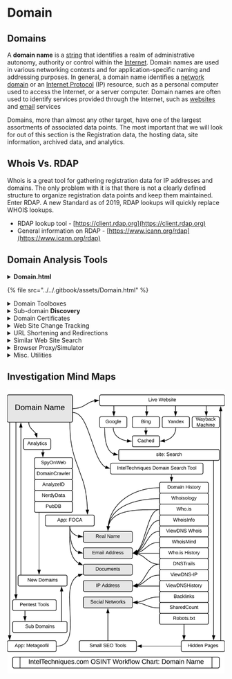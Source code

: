 # Domain

## Domains

A **domain name** is a [string](https://en.wikipedia.org/wiki/String\_\(computer\_science\)) that identifies a realm of administrative autonomy, authority or control within the [Internet](https://en.wikipedia.org/wiki/Internet). Domain names are used in various networking contexts and for application-specific naming and addressing purposes. In general, a domain name identifies a [network domain](https://en.wikipedia.org/wiki/Network\_domain) or an [Internet Protocol](https://en.wikipedia.org/wiki/Internet\_Protocol) (IP) resource, such as a personal computer used to access the Internet, or a server computer. Domain names are often used to identify services provided through the Internet, such as [websites](https://en.wikipedia.org/wiki/Website) and [email](https://en.wikipedia.org/wiki/Email) services

Domains, more than almost any other target, have one of the largest assortments of associated data points. The most important that we will look for out of this section is the Registration data, the hosting data, site information, archived data, and analytics.

## **Whois Vs. RDAP**

Whois is a great tool for gathering registration data for IP addresses and domains. The only problem with it is that there is not a clearly defined structure to organize registration data points and keep them maintained. Enter RDAP. A new Standard as of 2019, RDAP lookups will quickly replace WHOIS lookups.&#x20;

* RDAP lookup tool - [https://client.rdap.org](https://client.rdap.org)
* General information on RDAP - [https://www.icann.org/rdap](https://www.icann.org/rdap)

## Domain Analysis Tools

<details>

<summary><strong>Domain.html</strong></summary>

Domain.html is a tool that allows us to research multiple data points associated with a domain that might be handy during an investigation.

* Registration Data - This tool will check the domain for whois based registration data against multiple sources to get the most up to date data.
* Hosting Data - This is the information that shows which provider is physically hosting the domain. Be sure to look for indicators if the target domain is hosted by a hosting provider, or self hosted by your target.
* Exposed Data - Any information that may be exposed to the public. (Other sources are better)
* Archive Data  - When researching a domain, sometimes you can find older cached or saved versions of the website that may yield valuable information. These include Google Cache, Archive.is, and the WayBack Machine.
* Analytics data - This is a grab bag of handy searches, ranging from general site details and analytics, to similar sites on the web, or checks for backlinks to from other sites.
* Threat Data - Discussed under the Blue - Threat Data section
* Shortened URL metadata.

</details>

{% file src="../../.gitbook/assets/Domain.html" %}

<details>

<summary>Domain Toolboxes</summary>



These next few tools are collections of utilities focused around domains. Some can be used for research on other network artifacts like IP addresses and email records, but DNS records and domain related metadata is really where they shine.

* [ViewDNS](https://viewdns.info/) - Huge toolbox with various utilities for enumerating information about a domain.
* [DNSDumpster](https://dnsdumpster.com/) - Free domain research tool that can discover hosts related to a domain.&#x20;
* [MXToolbox ](https://mxtoolbox.com/)-  Checks MX information for the given domain
* [W3DT](https://w3dt.net) - W3dt.Net is an online network troubleshooting site dedicated to providing relevant real-time data regarding networks, websites and other technical resources.
* [DNSLytics](https://dnslytics.com/) - Find out everything about a domain name, IP address or provider. Discover relations between them and see historical data. Use it for your digital investigation, fraud prevention or brand protection.
* [HostSpider](https://github.com/h3x0crypt/HostSpider) - Command line tool that gathers tons of information about a domain including DNS records, subdomains, WHOIS, Cloudflare IP, and more!

</details>

<details>

<summary>Sub-domain <strong>Discovery</strong></summary>

There are tons of highly effective tools for subdomain enumeration and brute forcing, but they can be quite noisy. During the Passive Recon phase of a penetration test, we can start with any subdomains recorded by other sources to plan out our attack/test.

* [https://omnisint.io/](https://omnisint.io/) - Project Crobat: Rapid7's DNS Database easily searchable via a lightening fast API, with domains available in milliseconds.
* [Spyse Sub-domain finder](https://spyse.com/tools/subdomain-finder)
* [Pentest Tool's Sub-domain Finder](https://pentest-tools.com/information-gathering/find-subdomains-of-domain)
* [censys-subdomain-finder](https://github.com/christophetd/censys-subdomain-finder) - This is a tool to enumerate subdomains using the Certificate Transparency logs stored by [Censys](https://censys.io).
* [ctfr](https://github.com/UnaPibaGeek/ctfr) - Abusing Certificate Transparency logs for getting HTTPS websites subdomains.
* [Sublist3r](https://github.com/aboul3la/Sublist3r) - Sublist3r is a python tool designed to enumerate subdomains of websites using OSINT. It helps penetration testers and bug hunters collect and gather subdomains for the domain they are targeting. Sublist3r enumerates subdomains using many search engines such as Google, Yahoo, Bing, Baidu and Ask. Sublist3r also enumerates subdomains using Netcraft, Virustotal, ThreatCrowd, DNSdumpster and ReverseDNS.
  * [https://tryhackme.com/room/rpsublist3r](https://tryhackme.com/room/rpsublist3r)
* [puredns](https://github.com/d3mondev/puredns) - Puredns is a fast domain resolver and subdomain bruteforcing tool that can accurately filter out wildcard subdomains and DNS poisoned entries.

</details>

<details>

<summary>Domain Certificates</summary>

Domain Certificates are an interesting and useful item to research when mapping out a target domain. Beyond the various attacks that can be performed by exploiting these certificates, looking up the domain certificates can lead to discovery of hosts, sub-domains, and related targets that were previously undiscovered.

* [Crt.sh](https://crt.sh) - Enter an Identity (Domain Name, Organization Name, etc), a Certificate Fingerprint (SHA-1 or SHA-256) or a crt.sh ID to return detailed domain and certificate information.
* [CTSearch](https://ui.ctsearch.entrust.com/ui/ctsearchui) - Certificate Transparency Search Tool
* [tls.bufferover.run](https://tls.bufferover.run/) - Quickly find certificates in IPv4 space
* [CertSpotter](https://sslmate.com/certspotter/) - Monitors your domains for expiring, unauthorized, and invalid SSL certificates
* [SynapsInt](https://synapsint.com/) - The unified OSINT research tool
* [Censys - Certificates](https://search.censys.io/certificates) - Certificates Search
* [PassiveTotal](https://www.riskiq.com/products/passivetotal/) - Security intelligence that scales security operations and response
* [Google Transparency Report](https://transparencyreport.google.com/https/certificates) - A tool used to look up all of a domain’s certificates that are present in [active public Certificate Transparency logs](https://www.certificate-transparency.org/known-logs)
* [https://sslmate.com/labs/ct\_policy\_analyzer/](https://sslmate.com/labs/ct\_policy\_analyzer/) - Certificate Transparency Policy Analyzer

</details>

<details>

<summary>Web Site Change Tracking</summary>

Some times a target will change a website and you will want to be notified right away, usually to see what has changed and how you can exploit it.

* [Follow that page](https://followthatpage.com/) - Follow That Page is a change detection and notification service that sends you an email when your favorite web pages have changed.
* [Visual Ping](https://visualping.io/) - Tool that can track multiple different kinds of changes in a particular webpage and alert on specific conditions.

</details>

<details>

<summary>URL Shortening and Redirections</summary>

* [https://shorteners.grayhatwarfare.com](https://shorteners.grayhatwarfare.com) - search URL Shorteners
* [urlhunter](https://github.com/utkusen/urlhunter) - a recon tool that allows searching on URLs that are exposed via shortener services
* [https://checkshorturl.com](https://checkshorturl.com) - Get information about a shortened link
* [http://redirectdetective.com/](http://redirectdetective.com/) - Where does this redirection go?
* [https://wheregoes.com](https://wheregoes.com) - Redirection link enumeration tool
* [https://lookyloo.circl.lu](https://lookyloo.circl.lu) - Redirection link enumeration tool
* [https://www.scribd.com/doc/308659143/Cornell-Tech-Url-Shortening-Research](https://www.scribd.com/doc/308659143/Cornell-Tech-Url-Shortening-Research)
* How to check a short link instead of being redirected:
  * bit.ly - add + at the end
  * cutt.ly - add @
  * tiny.cc - add =
  * tunyurl.com - add "preview." to the beginning of the url.

</details>

<details>

<summary>Similar Web Site Search</summary>

* [https://www.similarsites.com/](https://www.similarsites.com/) - Enter a website URL and view websites that are similar.
* [https://siteslike.com/](https://siteslike.com/) - Enter a URL or keyword and view websites that are similar or match your keyword
* [https://www.similarweb.com/](https://www.similarweb.com/) - A great tool for finding similar and/or competitor websites. Search via website URL.

</details>

<details>

<summary>Browser Proxy/Simulator</summary>

For when you want to look at a site, without interacting with it.

* [https://www.wannabrowser.net/](https://www.wannabrowser.net/) - With Wannabroser you can have a look at the HTML-source code of any website from the view of any User-Agent you like. It's even possible to detect simple cloaking using Wannabrowser if the cloaking is just based on the visiting User-Agent.
* [https://www.browserling.com/](https://www.browserling.com/) - Used for browser testing, but can be used for safely looking at various sites.
* [https://www.url2png.com/](https://www.url2png.com/) - Capture snapshots of any website

</details>

<details>

<summary>Misc. Utilities</summary>

* [DNPedia](https://dnpedia.com/) - Domain Name Solutions, Statistics, Scripts, News and Tools
* [https://riddler.io/](https://riddler.io/) - Obtain network information from F-Secure Riddler.io API.
* [Google's Online Dig command](https://toolbox.googleapps.com/apps/dig/) - Online version of the Dig command
* [SimilarWeb Traffic Analytics](https://www.similarweb.com) - Compare meta data about domains and traffic to other elements on the web
* [Backlink Checker](https://smallseotools.com/backlink-checker/) - Tool to easily monitor backlinks for a particular domain.
* [DomLink](https://github.com/vysecurity/DomLink) - DomLink is a tool that uses a domain name to discover organization name and associated e-mail address to then find further associated domains.
* [https://dfir.blog/unfurl/](https://dfir.blog/unfurl/) - Easily breakdown and visualize the elements of a URL link.
* [r3con1z3r](https://github.com/abdulgaphy/r3con1z3r) - R3con1z3r is a lightweight Web information gathering tool with an intuitive features written in python. it provides a powerful environment in which open source intelligence (OSINT) web-based footprinting can be conducted quickly and thoroughly.
* [emailharvester](https://www.kali.org/tools/emailharvester/) - A tool to retrieve Domain email addresses from Search Engines.
* [https://github.com/lc/gau](https://github.com/lc/gau) - getallurls (gau) fetches known URLs from AlienVault's [Open Threat Exchange](https://otx.alienvault.com), the Wayback Machine, and Common Crawl for any given domain. Inspired by Tomnomnom's [waybackurls](https://github.com/tomnomnom/waybackurls).
* [lbd](https://www.kali.org/tools/lbd/) - Checks if a given domain uses load-balancing.
* [Metagoofil ](https://github.com/laramies/metagoofil)- Tool for extracting metadata out of public documents.
* [https://www.giftofspeed.com/cache-checker/](https://www.giftofspeed.com/cache-checker/) - This tool lists which web files on a website are cached and which are not. Furthermore it checks by which method these files are cached and what the expiry time of the cached files is.
* [CloudFlair](https://github.com/christophetd/CloudFlair) - Find origin servers of websites behind CloudFlare by using Internet-wide scan data from Censys.
* [cf-check](https://github.com/dwisiswant0/cf-check) - Check an Host is Owned by CloudFlare.
* [AnalyticsRelationships](https://github.com/Josue87/AnalyticsRelationships) - Get related domains / subdomains by looking at Google Analytics IDs
* [https://lots-project.com/?s=09](https://lots-project.com/?s=09) - Attackers are using popular legitimate domains when conducting phishing, C\&C, exfiltration and downloading tools to evade detection. The list of websites below allow attackers to use their domain or subdomain.

</details>

## **Investigation Mind Maps**

![](<../../.gitbook/assets/image (40).png>)

